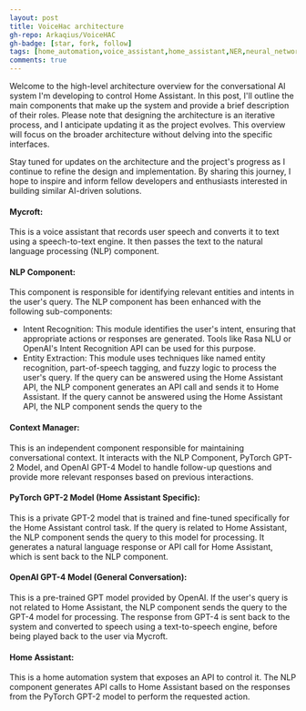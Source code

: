 ```yaml
---
layout: post
title: VoiceHac architecture
gh-repo: Arkaqius/VoiceHAC
gh-badge: [star, fork, follow]
tags: [home_automation,voice_assistant,home_assistant,NER,neural_networks]
comments: true
---
```


Welcome to the high-level architecture overview for the conversational AI system I'm developing to control Home Assistant. In this post, I'll outline the main components that make up the system and provide a brief description of their roles. Please note that designing the architecture is an iterative process, and I anticipate updating it as the project evolves. This overview will focus on the broader architecture without delving into the specific interfaces.   

Stay tuned for updates on the architecture and the project's progress as I continue to refine the design and implementation. By sharing this journey, I hope to inspire and inform fellow developers and enthusiasts interested in building similar AI-driven solutions.  


#### **Mycroft**: 
This is a voice assistant that records user speech and converts it to text using a speech-to-text engine. It then passes the text to the natural language processing (NLP) component.

#### **NLP Component**:
This component is responsible for identifying relevant entities and intents in the user's query. The NLP component has been enhanced with the following sub-components:

- Intent Recognition: This module identifies the user's intent, ensuring that appropriate actions or responses are generated. Tools like Rasa NLU or OpenAI's Intent Recognition API can be used for this purpose.
- Entity Extraction: This module uses techniques like named entity recognition, part-of-speech tagging, and fuzzy logic to process the user's query.
If the query can be answered using the Home Assistant API, the NLP component generates an API call and sends it to Home Assistant. If the query cannot be answered using the Home Assistant API, the NLP component sends the query to the 

#### **Context Manager:**
 This is an independent component responsible for maintaining conversational context. It interacts with the NLP Component, PyTorch GPT-2 Model, and OpenAI GPT-4 Model to handle follow-up questions and provide more relevant responses based on previous interactions.

#### **PyTorch GPT-2 Model (Home Assistant Specific):**
 This is a private GPT-2 model that is trained and fine-tuned specifically for the Home Assistant control task. If the query is related to Home Assistant, the NLP component sends the query to this model for processing. It generates a natural language response or API call for Home Assistant, which is sent back to the NLP component.

####  **OpenAI GPT-4 Model (General Conversation):** 
This is a pre-trained GPT model provided by OpenAI. If the user's query is not related to Home Assistant, the NLP component sends the query to the GPT-4 model for processing. The response from GPT-4 is sent back to the system and converted to speech using a text-to-speech engine, before being played back to the user via Mycroft.

####  **Home Assistant:** 
This is a home automation system that exposes an API to control it. The NLP component generates API calls to Home Assistant based on the responses from the PyTorch GPT-2 model to perform the requested action.